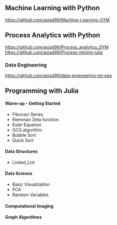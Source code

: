 ## Machine Learning with Python

https://github.com/asjad99/Machine-Learning-GYM


## Process Analytics with Python

https://github.com/asjad99/Process_analytics_GYM 
https://github.com/asjad99/Process-mining-julia 

### Data Engineering

https://github.com/asjad99/data-engineering-ml-ops

## Programming with Julia 

#### Warm-up - Getting Started 

- Fibonaci Series
- Riemman Zeta function 
- Euler Equation
- GCG algorithm
- Bubble Sort 
- Quick Sort 


#### Data Structures 

- Linked_List 


#### Data Science

- Basic Visualization 
- PCA 
- Random Variables  


#### Computational Imaging 



#### Graph Algorithms 
